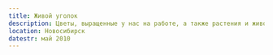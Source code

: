 ```yaml
---
title: Живой уголок
description: Цветы, выращенные у нас на работе, а также растения и животные, увиденные в других организациях
location: Новосибирск
datestr: май 2010
---
```

